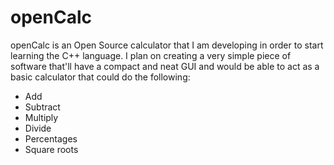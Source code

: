 # openCalc
openCalc is an Open Source calculator that I am developing in order to start learning the C++ language. I plan on creating a very simple piece of software that'll have a compact and neat GUI and would be able to act as a basic calculator that could do the following:

* Add
* Subtract
* Multiply
* Divide
* Percentages
* Square roots

